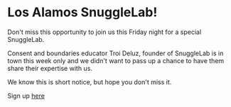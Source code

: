 # Los Alamos SnuggleLab!

Don't miss this opportunity to join us this Friday night for a special SnuggleLab.

Consent and boundaries educator Troi Deluz, founder of SnuggleLab is in town this week only and we didn't want to pass up a chance to have them share their expertise with us.

We know this is short notice, but hope you don't miss it.

Sign up [here](https://www.eventbrite.com/e/los-alamos-snugglelab-tickets-430503737267)
